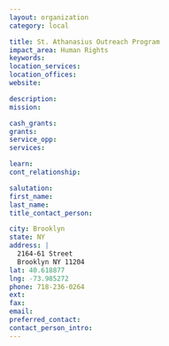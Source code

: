```yaml
---
layout: organization
category: local

title: St. Athanasius Outreach Program
impact_area: Human Rights
keywords: 
location_services: 
location_offices: 
website: 

description: 
mission: 

cash_grants: 
grants: 
service_opp: 
services: 

learn: 
cont_relationship: 

salutation: 
first_name: 
last_name: 
title_contact_person: 

city: Brooklyn
state: NY
address: |
  2164-61 Street    
  Brooklyn NY 11204
lat: 40.618877
lng: -73.985272
phone: 718-236-0264
ext: 
fax: 
email: 
preferred_contact: 
contact_person_intro: 
---
```

